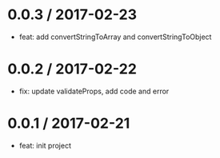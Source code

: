 0.0.3 / 2017-02-23
==================

* feat: add convertStringToArray and convertStringToObject

0.0.2 / 2017-02-22
==================

* fix: update validateProps, add code and error

0.0.1 / 2017-02-21
==================

* feat: init project
